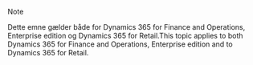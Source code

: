 > [!NOTE]
> <span data-ttu-id="064c1-101">Dette emne gælder både for Dynamics 365 for Finance and Operations, Enterprise edition og Dynamics 365 for Retail.</span><span class="sxs-lookup"><span data-stu-id="064c1-101">This topic applies to both Dynamics 365 for Finance and Operations, Enterprise edition and to Dynamics 365 for Retail.</span></span> 